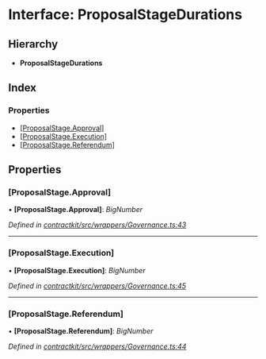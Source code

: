 # Interface: ProposalStageDurations

## Hierarchy

* **ProposalStageDurations**

## Index

### Properties

* [[ProposalStage.Approval]](_wrappers_governance_.proposalstagedurations.md#[proposalstage.approval])
* [[ProposalStage.Execution]](_wrappers_governance_.proposalstagedurations.md#[proposalstage.execution])
* [[ProposalStage.Referendum]](_wrappers_governance_.proposalstagedurations.md#[proposalstage.referendum])

## Properties

###  [ProposalStage.Approval]

• **[ProposalStage.Approval]**: *BigNumber*

*Defined in [contractkit/src/wrappers/Governance.ts:43](https://github.com/celo-org/celo-monorepo/blob/master/packages/contractkit/src/wrappers/Governance.ts#L43)*

___

###  [ProposalStage.Execution]

• **[ProposalStage.Execution]**: *BigNumber*

*Defined in [contractkit/src/wrappers/Governance.ts:45](https://github.com/celo-org/celo-monorepo/blob/master/packages/contractkit/src/wrappers/Governance.ts#L45)*

___

###  [ProposalStage.Referendum]

• **[ProposalStage.Referendum]**: *BigNumber*

*Defined in [contractkit/src/wrappers/Governance.ts:44](https://github.com/celo-org/celo-monorepo/blob/master/packages/contractkit/src/wrappers/Governance.ts#L44)*
